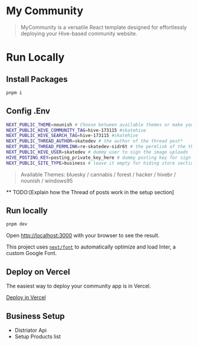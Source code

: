 # My Community 
> MyCommunity is a versatile React template designed for effortlessly deploying your Hive-based community website.

# Run Locally 

## Install Packages

```bash
pnpm i
```

## Config .Env

```bash
NEXT_PUBLIC_THEME=nounish # Choose between available themes or make your own
NEXT_PUBLIC_HIVE_COMMUNITY_TAG=hive-173115 #skatehive
NEXT_PUBLIC_HIVE_SEARCH_TAG=hive-173115 #skatehive
NEXT_PUBLIC_THREAD_AUTHOR=skatedev # the author of the thread post*
NEXT_PUBLIC_THREAD_PERMLINK=re-skatedev-sidr6t # the permlink of the thread post (Read the threadpost section)
NEXT_PUBLIC_HIVE_USER=skatedev # dummy user to sign the image uploads
HIVE_POSTING_KEY=posting_private_key_here # dummy posting key for sign image uploads on hive
NEXT_PUBLIC_SITE_TYPE=business # leave it empty for hiding store section, type business to have a store session
```
> Available Themes: bluesky / cannabis / forest / hacker / hivebr / nounish / windows95

** TODO:[Explain how the Thread of posts work in the setup section]

## Run locally 

```bash
pnpm dev
```
Open [http://localhost:3000](http://localhost:3000) with your browser to see the result.


This project uses [`next/font`](https://nextjs.org/docs/basic-features/font-optimization) to automatically optimize and load Inter, a custom Google Font.


## Deploy on Vercel

The easiest way to deploy your community app is in Vercel. 

[Deploy in Vercel](https://vercel.com/new?utm_medium=default-template&filter=next.js&utm_source=create-next-app&utm_campaign=create-next-app-readme) 

## Business Setup 

- Distriator Api 
- Setup Products list